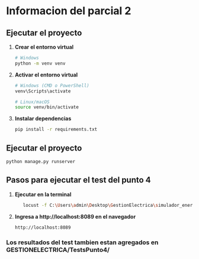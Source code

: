 # Informacion del parcial 2

## Ejecutar el proyecto

1. **Crear el entorno virtual**
   ```bash
   # Windows
   python -m venv venv
   ```
2. **Activar el entorno virtual**
   ```bash
   # Windows (CMD o PowerShell)
   venv\Scripts\activate

   # Linux/macOS
   source venv/bin/activate
   ```
3. **Instalar dependencias**
   ```bash
   pip install -r requirements.txt
   ```
## Ejecutar el proyecto  
```bash
python manage.py runserver
```

## Pasos para ejecutar el test del punto 4 

1. **Ejecutar en la terminal**
   ```bash
      locust -f C:\Users\admin\Desktop\GestionElectrica\simulador_energias\tests\locustfile.py --host=http://localhost:8000
   ```
2. **Ingresa a http://localhost:8089 en el navegador**
   ```bash
   http://localhost:8089
   ```
### Los resultados del test tambien estan agregados en GESTIONELECTRICA/TestsPunto4/
